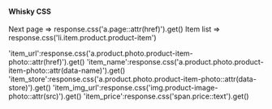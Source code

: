 #### Whisky CSS

Next page => response.css('a.page::attr(href)').get()
Item list => response.css('li.item.product.product-item')

'item_url':response.css('a.product.photo.product-item-photo::attr(href)').get()
'item_name':response.css('a.product.photo.product-item-photo::attr(data-name)').get()
'item_store':response.css('a.product.photo.product-item-photo::attr(data-store)').get()
'item_img_url':response.css('img.product-image-photo::attr(src)').get()
'item_price':response.css('span.price::text').get()
